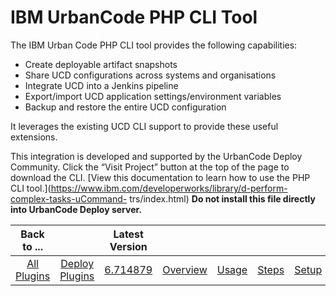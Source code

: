 
IBM UrbanCode PHP CLI Tool
==========================


The IBM Urban Code PHP CLI tool provides the following capabilities:


* Create deployable artifact snapshots
* Share 
UCD configurations across systems and organisations
* Integrate UCD into a Jenkins pipeline
* Export/import UCD 
application settings/environment variables
* Backup and restore the entire UCD configuration


It leverages the existing
 UCD CLI support to provide these useful extensions.


This integration is developed and supported by the UrbanCode 
Deploy Community. Click the “Visit Project” button at the top of the page to download the CLI. [View this documentation 
to learn how to use the PHP CLI tool.](https://www.ibm.com/developerworks/library/d-perform-complex-tasks-uCommand-
trs/index.html) **Do not install this file directly into UrbanCode Deploy server.**




|Back to ...||Latest Version||||||
| :---: | :---: | :---: | :---: | :---: | :---: | :---: | :---: |
|[All Plugins](../../index.md)|[Deploy Plugins](../README.md)|[6.714879](https://raw.githubusercontent.com/UrbanCode/IBM-UCD-PLUGINS/main/files/PHPCLI/SubversionSourceConfig-6.714879.zip)|[Overview](overview.md)|[Usage](usage.md)|[Steps](steps.md)|[Setup](setup.md)|[Downloads](downloads.md)|
